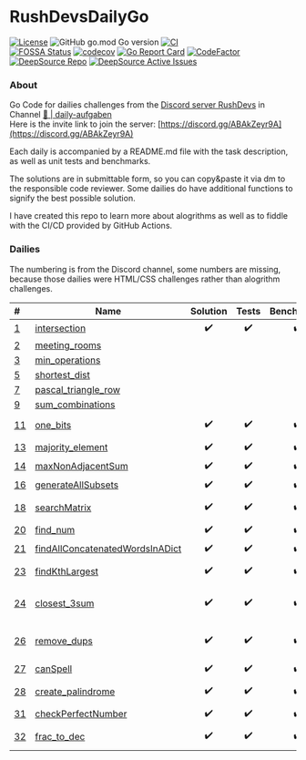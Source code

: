 # RushDevsDailyGo

<!-- [![Go Reference](https://pkg.go.dev/badge/github.com/Synertry/RushDevsDailyGo.svg)](https://pkg.go.dev/github.com/Synertry/RushDevsDailyGo) -->
[![License](https://img.shields.io/badge/License-Boost_1.0-lightblue.svg)](https://www.boost.org/LICENSE_1_0.txt)
![GitHub go.mod Go version](https://img.shields.io/github/go-mod/go-version/Synertry/RushDevsDailyGo?logo=Go)
[![CI](https://github.com/Synertry/RushDevsDailyGo/actions/workflows/ci.yaml/badge.svg?branch=staging)](https://github.com/Synertry/RushDevsDailyGo/actions/workflows/ci.yaml?query=branch%3Astaging)
<br>
[![FOSSA Status](https://app.fossa.com/api/projects/git%2Bgithub.com%2FSynertry%2FRushDevsDailyGo.svg?type=shield)](https://app.fossa.com/projects/git%2Bgithub.com%2FSynertry%2FRushDevsDailyGo?ref=badge_shield)
[![codecov](https://codecov.io/gh/Synertry/RushDevsDailyGo/branch/staging/graph/badge.svg?token=YGEVWAPDKZ)](https://codecov.io/gh/Synertry/RushDevsDailyGo)
[![Go Report Card](https://goreportcard.com/badge/github.com/Synertry/RushDevsDailyGo)](https://goreportcard.com/report/github.com/Synertry/RushDevsDailyGo)
[![CodeFactor](https://www.codefactor.io/repository/github/synertry/rushdevsdailygo/badge)](https://www.codefactor.io/repository/github/synertry/rushdevsdailygo)
<br>
[![DeepSource Repo](https://static.deepsource.io/deepsource-badge-light-mini.svg)](https://deepsource.io/gh/Synertry/RushDevsDailyGo)
[![DeepSource Active Issues](https://deepsource.io/gh/Synertry/RushDevsDailyGo.svg/?label=active+issues&show_trend=true&token=A5DevG3b4Ave2H8Cu6tliGkF)](https://deepsource.io/gh/Synertry/RushDevsDailyGo/?ref=repository-badge)

### About

Go Code for dailies challenges from the [Discord server RushDevs](https://discord.gg/ABAkZeyr9A) in Channel [🧠 | daily-aufgaben](https://discord.com/channels/943265457727766608/1018218760089378828)<br>
Here is the invite link to join the server:
[https://discord.gg/ABAkZeyr9A](https://discord.gg/ABAkZeyr9A)

Each daily is accompanied by a README.md file with the task description, as well as unit tests and benchmarks.

The solutions are in submittable form, so you can copy&paste it via dm to the responsible code reviewer.
Some dailies do have additional functions to signify the best possible solution.

I have created this repo to learn more about alogrithms as well as to fiddle with the CI/CD provided by GitHub Actions.

### Dailies

The numbering is from the Discord channel, some numbers are missing, because those dailies were HTML/CSS challenges rather than alogrithm challenges.

| # | Name | Solution | Tests | Benchmarks | Time | Space | Remarks                         |
| :--- | --- | :---: | :---: | :---: | --- | --- |---------------------------------|
| [1](https://github.com/Synertry/RushDevsDailyGo/tree/main/Daily/1) | [intersection](https://github.com/Synertry/RushDevsDailyGo/blob/main/Daily/1/intersection.go) | :heavy_check_mark: | :heavy_check_mark: | :heavy_check_mark: | O(n+m) | O(n) |
| [2](https://github.com/Synertry/RushDevsDailyGo/tree/main/Daily/2) | [meeting_rooms](https://github.com/Synertry/RushDevsDailyGo/blob/main/Daily/1/meeting-rooms.go) | | | | | |                                 |
| [3](https://github.com/Synertry/RushDevsDailyGo/tree/main/Daily/3) | [min_operations](https://github.com/Synertry/RushDevsDailyGo/blob/main/Daily/1/min-operations.go) | | | | | |                                 |
| [5](https://github.com/Synertry/RushDevsDailyGo/tree/main/Daily/5) | [shortest_dist](https://github.com/Synertry/RushDevsDailyGo/blob/main/Daily/1/shortest-dist.go) | | | | | |                                 |
| [7](https://github.com/Synertry/RushDevsDailyGo/tree/main/Daily/7) | [pascal_triangle_row](https://github.com/Synertry/RushDevsDailyGo/blob/main/Daily/1/pascal-triangle-row.go) | | | | | |                                 |
| [9](https://github.com/Synertry/RushDevsDailyGo/tree/main/Daily/9) | [sum_combinations](https://github.com/Synertry/RushDevsDailyGo/blob/main/Daily/1/sum-combinations.go) | | | | | |                                 |
| [11](https://github.com/Synertry/RushDevsDailyGo/tree/main/Daily/11) | [one_bits](https://github.com/Synertry/RushDevsDailyGo/blob/main/Daily/1/one-bits.go) | :heavy_check_mark: | :heavy_check_mark: | :heavy_check_mark: | **O(1)** | O(1) | Hamming Weight                  |
| [13](https://github.com/Synertry/RushDevsDailyGo/tree/main/Daily/13) | [majority_element](https://github.com/Synertry/RushDevsDailyGo/blob/main/Daily/1/majority-element.go) | :heavy_check_mark: | :heavy_check_mark: | :heavy_check_mark: | O(log n) | O(n) |                                 |
| [14](https://github.com/Synertry/RushDevsDailyGo/tree/main/Daily/14) | [maxNonAdjacentSum](https://github.com/Synertry/RushDevsDailyGo/blob/main/Daily/1/maxNonAdjacentSum.go) | :heavy_check_mark: | :heavy_check_mark: | :heavy_check_mark: | O(n) | |                                 |
| [16](https://github.com/Synertry/RushDevsDailyGo/tree/main/Daily/16) | [generateAllSubsets](https://github.com/Synertry/RushDevsDailyGo/blob/main/Daily/1/generateAllSubsets.go) | :heavy_check_mark: | :heavy_check_mark: | :heavy_check_mark: | O(2^n) | |                                 |
| [18](https://github.com/Synertry/RushDevsDailyGo/tree/main/Daily/18) | [searchMatrix](https://github.com/Synertry/RushDevsDailyGo/blob/main/Daily/1/searchMatrix.go) | :heavy_check_mark: | :heavy_check_mark: | :heavy_check_mark: | O(log nm) | O(n+m) | Unfold to 1D array              |
| [20](https://github.com/Synertry/RushDevsDailyGo/tree/main/Daily/20) | [find_num](https://github.com/Synertry/RushDevsDailyGo/blob/main/Daily/1/find-num.go) | :heavy_check_mark: | :heavy_check_mark: | :heavy_check_mark: | O(log n+m) | O(n) |                                 |
| [21](https://github.com/Synertry/RushDevsDailyGo/tree/main/Daily/21) | [findAllConcatenatedWordsInADict](https://github.com/Synertry/RushDevsDailyGo/blob/main/Daily/1/findAllConcatenatedWordsInADict.go) | :heavy_check_mark: | :heavy_check_mark: | :heavy_check_mark: | O(log n^3) | |                                 |
| [23](https://github.com/Synertry/RushDevsDailyGo/tree/main/Daily/23) | [findKthLargest](https://github.com/Synertry/RushDevsDailyGo/blob/main/Daily/1/findKthLargest.go) | :heavy_check_mark: | :heavy_check_mark: | :heavy_check_mark: | O(n) | O(n) | quickselect algo                |
| [24](https://github.com/Synertry/RushDevsDailyGo/tree/main/Daily/24) | [closest_3sum](https://github.com/Synertry/RushDevsDailyGo/blob/main/Daily/1/closest-3sum.go) | :heavy_check_mark: | :heavy_check_mark: | :heavy_check_mark: | O(n log n) | O(n) | Go has pdqsort as default       |
| [26](https://github.com/Synertry/RushDevsDailyGo/tree/main/Daily/26) | [remove_dups](https://github.com/Synertry/RushDevsDailyGo/blob/main/Daily/1/remove-dups.go) | :heavy_check_mark: | :heavy_check_mark: | :heavy_check_mark: | O(n) | O(1) | len() points to size of address |
| [27](https://github.com/Synertry/RushDevsDailyGo/tree/main/Daily/27) | [canSpell](https://github.com/Synertry/RushDevsDailyGo/blob/main/Daily/1/canSpell.go) | :heavy_check_mark: | :heavy_check_mark: | :heavy_check_mark: | O(n) | O(n) |                                 |
| [28](https://github.com/Synertry/RushDevsDailyGo/tree/main/Daily/28) | [create_palindrome](https://github.com/Synertry/RushDevsDailyGo/blob/main/Daily/1/create-palindrome.go) | :heavy_check_mark: | :heavy_check_mark: | :heavy_check_mark: | O(n) | O(n) | without recursion               |
| [31](https://github.com/Synertry/RushDevsDailyGo/tree/main/Daily/31) | [checkPerfectNumber](https://github.com/Synertry/RushDevsDailyGo/blob/main/Daily/1/checkPerfectNumber.go) | :heavy_check_mark: | :heavy_check_mark: | :heavy_check_mark: | O(√(log(n))) | O(1) | ❤                               |
| [32](https://github.com/Synertry/RushDevsDailyGo/tree/main/Daily/32) | [frac_to_dec](https://github.com/Synertry/RushDevsDailyGo/blob/main/Daily/1/frac-to-dec.go) | :heavy_check_mark: | :heavy_check_mark: | :heavy_check_mark: | O(?) | | Hard w/o recursion |